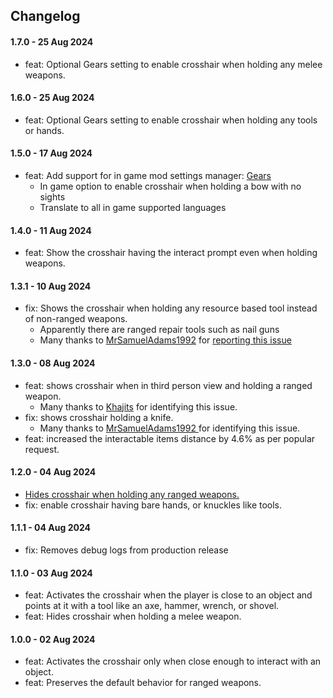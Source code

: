 ## Changelog

#### 1.7.0 - 25 Aug 2024

- feat: Optional Gears setting to enable crosshair when holding any melee weapons.

#### 1.6.0 - 25 Aug 2024

- feat: Optional Gears setting to enable crosshair when holding any tools or hands.

#### 1.5.0 - 17 Aug 2024

- feat: Add support for in game mod settings manager: [Gears](https://www.nexusmods.com/7daystodie/mods/4017)
    - In game option to enable crosshair when holding a bow with no sights
    - Translate to all in game supported languages

#### 1.4.0 - 11 Aug 2024

- feat: Show the crosshair having the interact prompt even when holding weapons.

#### 1.3.1 - 10 Aug 2024

- fix: Shows the crosshair when holding any resource based tool instead of non-ranged weapons.
    - Apparently there are ranged repair tools such as nail guns
    - Many thanks to [MrSamuelAdams1992](https://next.nexusmods.com/profile/MrSamuelAdams1992/about-me?gameId=1059)
      for [reporting this issue](https://www.nexusmods.com/7daystodie/mods/5601?tab=posts&jump_to_comment=142699761)

#### 1.3.0 - 08 Aug 2024

- feat: shows crosshair when in third person view and holding a ranged weapon.
    - Many thanks to [Khajits](https://www.nexusmods.com/7daystodie/users/37992605) for identifying this issue.
- fix: shows crosshair holding a knife.
    - Many thanks to [MrSamuelAdams1992 ](https://www.nexusmods.com/7daystodie/users/78780238) for identifying this
      issue.
- feat: increased the interactable items distance by 4.6% as per popular request.

#### 1.2.0 - 04 Aug 2024

- [Hides crosshair when holding any ranged weapons.](https://www.nexusmods.com/7daystodie/articles/813)
- fix: enable crosshair having bare hands, or knuckles like tools.

#### 1.1.1 - 04 Aug 2024

- fix: Removes debug logs from production release

#### 1.1.0 - 03 Aug 2024

- feat: Activates the crosshair when the player is close to an object and points at it with a tool like an axe, hammer,
  wrench, or shovel.
- feat: Hides crosshair when holding a melee weapon.

#### 1.0.0 - 02 Aug 2024

- feat: Activates the crosshair only when close enough to interact with an object.
- feat: Preserves the default behavior for ranged weapons.

